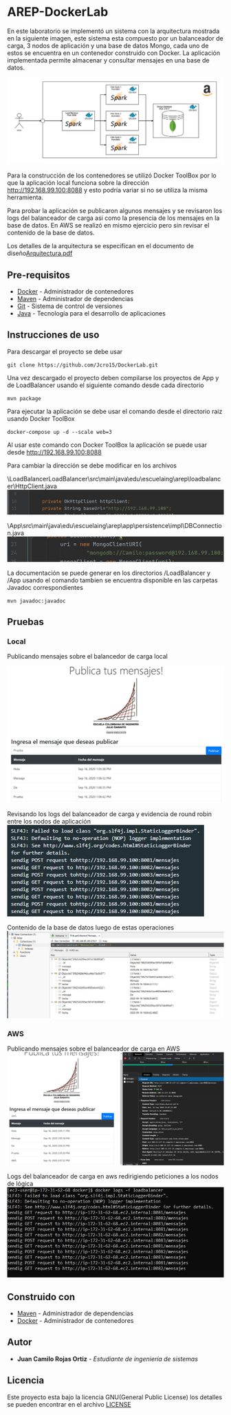 # AREP-DockerLab

En este laboratorio se implementó un sistema con la arquitectura mostrada en la siguiente imagen, este sistema esta compuesto
por un balanceador de carga, 3 nodos de aplicación y una base de datos Mongo, cada uno de estos se encuentra en un contenedor
construido con Docker. La aplicación implementada permite almacenar y consultar mensajes en una base de datos.

![dockerapp](img/dockerapp.jpg)

Para la construcción de los contenedores se utilizó Docker ToolBox por lo que la aplicación local funciona sobre la dirección
http://192.168.99.100:8088  y esto podría variar si no se utiliza la misma herramienta.

Para probar la aplicación se publicaron algunos mensajes y se revisaron los logs del balanceador de carga asi como la presencia de los
mensajes en la base de datos. En AWS se realizó en mismo ejercicio pero sin revisar el contenido de la base de datos.

 Los detalles de la arquitectura se especifican en el documento de diseño[Arquitectura.pdf](Arquitectura.pdf)



## Pre-requisitos
* [Docker](https://www.docker.com/) - Administrador de contenedores
* [Maven](https://maven.apache.org/) - Administrador de dependencias
* [Git](https://git-scm.com/) - Sistema de control de versiones
* [Java](https://www.java.com/) - Tecnología para el desarrollo de aplicaciones

## Instrucciones de uso 

Para descargar el proyecto se debe usar 
```
git clone https://github.com/Jcro15/DockerLab.git
```

Una vez descargado el proyecto deben compilarse los proyectos de App y de LoadBalancer usando el siguiente comando
 desde cada directorio

```
mvn package 
```

Para ejecutar la aplicación se debe usar el comando desde el directorio raiz usando Docker ToolBox

```
docker-compose up -d --scale web=3
```

Al usar este comando con Docker ToolBox la aplicación se puede usar desde http://192.168.99.100:8088

Para cambiar la dirección se debe modificar en los archivos

 \LoadBalancerLoadBalancer\src\main\java\edu\escuelaing\arep\loadbalancer\HttpClient.java
   ![direccion](img/direccion1.jpg)
 
 \App\src\main\java\edu\escuelaing\arep\app\persistence\impl\DBConnection.java
 ![direccion2](img/direccion2.jpg)

La documentación se puede generar en los directorios /LoadBalancer y /App usando el comando
tambien se encuentra disponible en las carpetas Javadoc correspondientes
```
mvn javadoc:javadoc
```

## Pruebas

### Local
Publicando mensajes sobre el balancedor de carga local

 ![test1](img/test1.jpg)

Revisando los logs del balanceador de carga y evidencia de round robin entre los 
nodos de aplicación
![test2](img/test2.jpg)  

Contenido de la base de datos luego de estas operaciones
![test3](img/test3.jpg)

### AWS

Publicando mensajes sobre el balanceador de carga en AWS
![aws1](img/aws1.jpg)

Logs del balanceador de carga en aws redirigiendo peticiones a los nodos de lógica
![aws1](img/aws2.jpg)



## Construido con

* [Maven](https://maven.apache.org/) - Administrador de dependencias
* [Docker](https://www.docker.com/) - Administrador de contenedores


## Autor

* **Juan Camilo Rojas Ortiz** - *Estudiante de ingeniería de sistemas* 

## Licencia

Este proyecto esta bajo la licencia GNU(General Public License) los detalles se pueden encontrar en el archivo [LICENSE](LICENSE)

